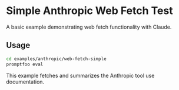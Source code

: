 # Simple Anthropic Web Fetch Test

A basic example demonstrating web fetch functionality with Claude.

## Usage

```bash
cd examples/anthropic/web-fetch-simple
promptfoo eval
```

This example fetches and summarizes the Anthropic tool use documentation.